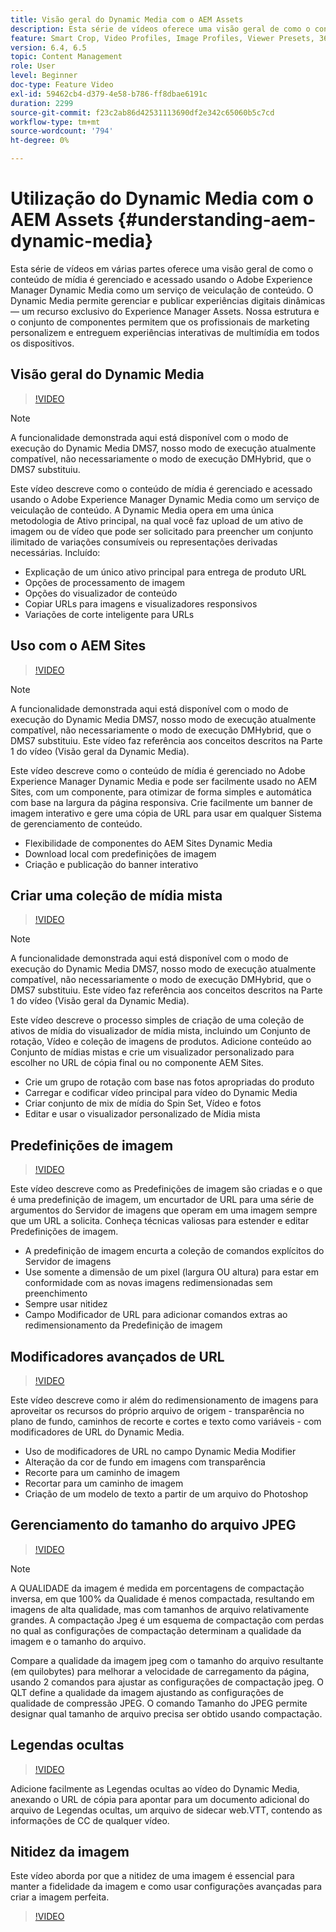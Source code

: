 ```yaml
---
title: Visão geral do Dynamic Media com o AEM Assets
description: Esta série de vídeos oferece uma visão geral de como o conteúdo de mídia é gerenciado e acessado usando o Adobe Experience Manager Dynamic Media como um serviço de veiculação de conteúdo. O Dynamic Media permite gerenciar e publicar experiências digitais dinâmicas — um recurso exclusivo do Experience Manager Assets. Nossa estrutura e o conjunto de componentes permitem que os profissionais de marketing personalizem e entreguem experiências interativas de multimídia em todos os dispositivos.
feature: Smart Crop, Video Profiles, Image Profiles, Viewer Presets, 360 VR Video, Image Sets, Spin Sets
version: 6.4, 6.5
topic: Content Management
role: User
level: Beginner
doc-type: Feature Video
exl-id: 59462cb4-d379-4e58-b786-ff8dbae6191c
duration: 2299
source-git-commit: f23c2ab86d42531113690df2e342c65060b5c7cd
workflow-type: tm+mt
source-wordcount: '794'
ht-degree: 0%

---
```


# Utilização do Dynamic Media com o AEM Assets {#understanding-aem-dynamic-media}

Esta série de vídeos em várias partes oferece uma visão geral de como o conteúdo de mídia é gerenciado e acessado usando o Adobe Experience Manager Dynamic Media como um serviço de veiculação de conteúdo. O Dynamic Media permite gerenciar e publicar experiências digitais dinâmicas — um recurso exclusivo do Experience Manager Assets. Nossa estrutura e o conjunto de componentes permitem que os profissionais de marketing personalizem e entreguem experiências interativas de multimídia em todos os dispositivos.

## Visão geral do Dynamic Media

>[!VIDEO](https://video.tv.adobe.com/v/27144?quality=12&learn=on)

>[!NOTE]
>
>A funcionalidade demonstrada aqui está disponível com o modo de execução do Dynamic Media DMS7, nosso modo de execução atualmente compatível, não necessariamente o modo de execução DMHybrid, que o DMS7 substituiu.

Este vídeo descreve como o conteúdo de mídia é gerenciado e acessado usando o Adobe Experience Manager Dynamic Media como um serviço de veiculação de conteúdo. A Dynamic Media opera em uma única metodologia de Ativo principal, na qual você faz upload de um ativo de imagem ou de vídeo que pode ser solicitado para preencher um conjunto ilimitado de variações consumíveis ou representações derivadas necessárias. Incluído:

* Explicação de um único ativo principal para entrega de produto URL
* Opções de processamento de imagem
* Opções do visualizador de conteúdo
* Copiar URLs para imagens e visualizadores responsivos
* Variações de corte inteligente para URLs

## Uso com o AEM Sites

>[!VIDEO](https://video.tv.adobe.com/v/27145?quality=12&learn=on)

>[!NOTE]
>
>A funcionalidade demonstrada aqui está disponível com o modo de execução do Dynamic Media DMS7, nosso modo de execução atualmente compatível, não necessariamente o modo de execução DMHybrid, que o DMS7 substituiu. Este vídeo faz referência aos conceitos descritos na Parte 1 do vídeo (Visão geral da Dynamic Media).

Este vídeo descreve como o conteúdo de mídia é gerenciado no Adobe Experience Manager Dynamic Media e pode ser facilmente usado no AEM Sites, com um componente, para otimizar de forma simples e automática com base na largura da página responsiva. Crie facilmente um banner de imagem interativo e gere uma cópia de URL para usar em qualquer Sistema de gerenciamento de conteúdo.

* Flexibilidade de componentes do AEM Sites Dynamic Media
* Download local com predefinições de imagem
* Criação e publicação do banner interativo

## Criar uma coleção de mídia mista

>[!VIDEO](https://video.tv.adobe.com/v/27146?quality=12&learn=on)

>[!NOTE]
>
>A funcionalidade demonstrada aqui está disponível com o modo de execução do Dynamic Media DMS7, nosso modo de execução atualmente compatível, não necessariamente o modo de execução DMHybrid, que o DMS7 substituiu. Este vídeo faz referência aos conceitos descritos na Parte 1 do vídeo (Visão geral da Dynamic Media).

Este vídeo descreve o processo simples de criação de uma coleção de ativos de mídia do visualizador de mídia mista, incluindo um Conjunto de rotação, Vídeo e coleção de imagens de produtos. Adicione conteúdo ao Conjunto de mídias mistas e crie um visualizador personalizado para escolher no URL de cópia final ou no componente AEM Sites.

* Crie um grupo de rotação com base nas fotos apropriadas do produto
* Carregar e codificar vídeo principal para vídeo do Dynamic Media
* Criar conjunto de mix de mídia do Spin Set, Vídeo e fotos
* Editar e usar o visualizador personalizado de Mídia mista

## Predefinições de imagem

>[!VIDEO](https://video.tv.adobe.com/v/27320?quality=12&learn=on)

Este vídeo descreve como as Predefinições de imagem são criadas e o que é uma predefinição de imagem, um encurtador de URL para uma série de argumentos do Servidor de imagens que operam em uma imagem sempre que um URL a solicita. Conheça técnicas valiosas para estender e editar Predefinições de imagem.

* A predefinição de imagem encurta a coleção de comandos explícitos do Servidor de imagens
* Use somente a dimensão de um pixel (largura OU altura) para estar em conformidade com as novas imagens redimensionadas sem preenchimento
* Sempre usar nitidez
* Campo Modificador de URL para adicionar comandos extras ao redimensionamento da Predefinição de imagem

## Modificadores avançados de URL

>[!VIDEO](https://video.tv.adobe.com/v/27319?quality=12&learn=on)

Este vídeo descreve como ir além do redimensionamento de imagens para aproveitar os recursos do próprio arquivo de origem - transparência no plano de fundo, caminhos de recorte e cortes e texto como variáveis - com modificadores de URL do Dynamic Media.

* Uso de modificadores de URL no campo Dynamic Media Modifier
* Alteração da cor de fundo em imagens com transparência
* Recorte para um caminho de imagem
* Recortar para um caminho de imagem
* Criação de um modelo de texto a partir de um arquivo do Photoshop

## Gerenciamento do tamanho do arquivo JPEG

>[!VIDEO](https://video.tv.adobe.com/v/27404?quality=12&learn=on)


>[!NOTE]
>
>A QUALIDADE da imagem é medida em porcentagens de compactação inversa, em que 100% da Qualidade é menos compactada, resultando em imagens de alta qualidade, mas com tamanhos de arquivo relativamente grandes. A compactação Jpeg é um esquema de compactação com perdas no qual as configurações de compactação determinam a qualidade da imagem e o tamanho do arquivo.

Compare a qualidade da imagem jpeg com o tamanho do arquivo resultante (em quilobytes) para melhorar a velocidade de carregamento da página, usando 2 comandos para ajustar as configurações de compactação jpeg. O QLT define a qualidade da imagem ajustando as configurações de qualidade de compressão JPEG. O comando Tamanho do JPEG permite designar qual tamanho de arquivo precisa ser obtido usando compactação.

## Legendas ocultas

>[!VIDEO](https://video.tv.adobe.com/v/28074?quality=12&learn=on)

Adicione facilmente as Legendas ocultas ao vídeo do Dynamic Media, anexando o URL de cópia para apontar para um documento adicional do arquivo de Legendas ocultas, um arquivo de sidecar web.VTT, contendo as informações de CC de qualquer vídeo.

## Nitidez da imagem

Este vídeo aborda por que a nitidez de uma imagem é essencial para manter a fidelidade da imagem e como usar configurações avançadas para criar a imagem perfeita.

>[!VIDEO](https://demos-pub.assetsadobe.com/etc/dam/viewers/s7viewers/html5/VideoViewer.html?asset=%2Fcontent%2Fdam%2Fdm-public-facing-upgrade-portal-video%2F04_DynamicImagery_AdvancedSettings_071917_BH.mp4&amp;config=/etc/dam/presets/viewer/Video_social&amp;serverUrl=https%3A%2F%2Fadobedemo62-h.assetsadobe.com%2Fis%2Fimage%2F&amp;contenturl=%2F&amp;config2=/etc/dam/presets/analytics&amp;videoserverurl=https://gateway-na.assetsadobe.com/DMGateway/public/demoCo&amp;posterimage=/content/dam/dm-public-facing-upgrade-portal-video/04_DynamicImagery_AdvancedSettings_071917_BH.mp4)
